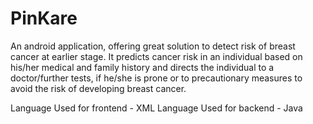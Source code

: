 # PinKare

An android application, offering great solution to detect risk of breast cancer at earlier stage. It predicts cancer
risk in an individual based on his/her medical and family history and directs the individual to a doctor/further
tests, if he/she is prone or to precautionary measures to avoid the risk of developing breast cancer.

Language Used for frontend - XML
Language Used for backend - Java 
